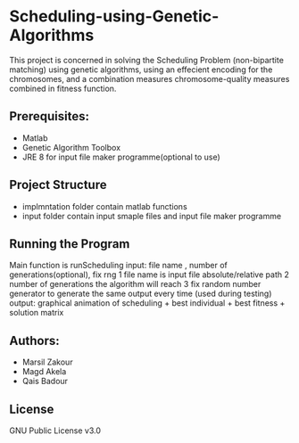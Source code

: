 # Scheduling-using-Genetic-Algorithms
This project is concerned in solving the Scheduling Problem (non-bipartite matching) using genetic algorithms, using an effecient encoding for the chromosomes, and a combination measures chromosome-quality measures combined in fitness function.
## Prerequisites:
* Matlab
* Genetic Algorithm Toolbox
* JRE 8 for input file maker programme(optional to use)
## Project Structure
* implmntation folder contain matlab functions
* input folder contain input smaple files and input file maker programme
## Running the Program
Main function is runScheduling
input: file name , number of generations(optional), fix rng
       1 file name is input file absolute/relative path
       2 number of generations the algorithm will reach
       3 fix random number generator to generate the same output every time (used during testing)
output: graphical animation of scheduling + best individual + best fitness + solution matrix

## Authors:
* Marsil Zakour
* Magd Akela
* Qais Badour

## License
GNU Public License v3.0 
